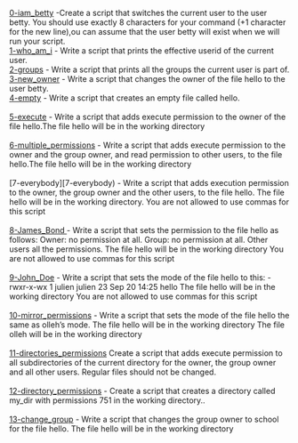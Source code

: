 [0-iam_betty](0-iam_betty) -Create a script that switches the current user to the user betty. You should use exactly 8 characters for your command (+1 character for the new line),ou can assume that the user betty will exist when we will run your script. <br />
[1-who_am_i](1-who_am_i) - Write a script that prints the effective userid of the current user.<br/>
[2-groups](2-groups) - Write a script that prints all the groups the current user is part of.<br/>
[3-new_owner](3-new_owner) - Write a script that changes the owner of the file hello to the user betty. <br/>
[4-empty](4-empty) - Write a script that creates an empty file called hello. <br/> <br/>
[5-execute](5-execute) - Write a script that adds execute permission to the owner of the file hello.The file hello will be in the working directory <br/> <br/>
[6-multiple_permissions](6-multiple_permissions) - Write a script that adds execute permission to the owner and the group owner, and read permission to other users, to the file hello.The file hello will be in the working directory <br/> <br/>
[7-everybody][7-everybody) - Write a script that adds execution permission to the owner, the group owner and the other users, to the file hello. The file hello will be in the working directory. You are not allowed to use commas for this script <br/> <br/>
[8-James_Bond ](8-James_Bond)- Write a script that sets the permission to the file hello as follows: Owner: no permission at all. Group: no permission at all. Other users all the permissions. The file hello will be in the working directory You are not allowed to use commas for this script <br/> <br/>
[9-John_Doe](9-John_Doe) - Write a script that sets the mode of the file hello to this: -rwxr-x-wx 1 julien julien 23 Sep 20 14:25 hello The file hello will be in the working directory You are not allowed to use commas for this script <br/> <br/>
[10-mirror_permissions](10-mirror_permissions) - Write a script that sets the mode of the file hello the same as olleh’s mode. The file hello will be in the working directory The file olleh will be in the working directory <br/> <br/>
[11-directories_permissions](11-directories_permissions) Create a script that adds execute permission to all subdirectories of the current directory for the owner, the group owner and all other users. Regular files should not be changed.<br/> <br/>
[12-directory_permissions](12-directory_permissions) - Create a script that creates a directory called my_dir with permissions 751 in the working directory..<br/> <br/>
[13-change_group](13-change_group) - Write a script that changes the group owner to school for the file hello. The file hello will be in the working directory<br/> <br/>
